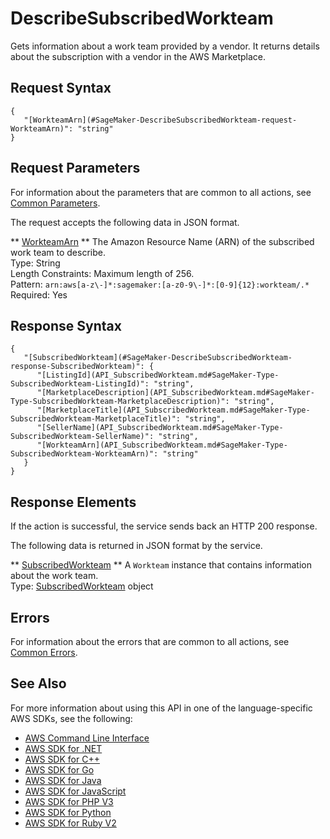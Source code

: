 # DescribeSubscribedWorkteam<a name="API_DescribeSubscribedWorkteam"></a>

Gets information about a work team provided by a vendor\. It returns details about the subscription with a vendor in the AWS Marketplace\.

## Request Syntax<a name="API_DescribeSubscribedWorkteam_RequestSyntax"></a>

```
{
   "[WorkteamArn](#SageMaker-DescribeSubscribedWorkteam-request-WorkteamArn)": "string"
}
```

## Request Parameters<a name="API_DescribeSubscribedWorkteam_RequestParameters"></a>

For information about the parameters that are common to all actions, see [Common Parameters](CommonParameters.md)\.

The request accepts the following data in JSON format\.

 ** [WorkteamArn](#API_DescribeSubscribedWorkteam_RequestSyntax) **   <a name="SageMaker-DescribeSubscribedWorkteam-request-WorkteamArn"></a>
The Amazon Resource Name \(ARN\) of the subscribed work team to describe\.  
Type: String  
Length Constraints: Maximum length of 256\.  
Pattern: `arn:aws[a-z\-]*:sagemaker:[a-z0-9\-]*:[0-9]{12}:workteam/.*`   
Required: Yes

## Response Syntax<a name="API_DescribeSubscribedWorkteam_ResponseSyntax"></a>

```
{
   "[SubscribedWorkteam](#SageMaker-DescribeSubscribedWorkteam-response-SubscribedWorkteam)": { 
      "[ListingId](API_SubscribedWorkteam.md#SageMaker-Type-SubscribedWorkteam-ListingId)": "string",
      "[MarketplaceDescription](API_SubscribedWorkteam.md#SageMaker-Type-SubscribedWorkteam-MarketplaceDescription)": "string",
      "[MarketplaceTitle](API_SubscribedWorkteam.md#SageMaker-Type-SubscribedWorkteam-MarketplaceTitle)": "string",
      "[SellerName](API_SubscribedWorkteam.md#SageMaker-Type-SubscribedWorkteam-SellerName)": "string",
      "[WorkteamArn](API_SubscribedWorkteam.md#SageMaker-Type-SubscribedWorkteam-WorkteamArn)": "string"
   }
}
```

## Response Elements<a name="API_DescribeSubscribedWorkteam_ResponseElements"></a>

If the action is successful, the service sends back an HTTP 200 response\.

The following data is returned in JSON format by the service\.

 ** [SubscribedWorkteam](#API_DescribeSubscribedWorkteam_ResponseSyntax) **   <a name="SageMaker-DescribeSubscribedWorkteam-response-SubscribedWorkteam"></a>
A `Workteam` instance that contains information about the work team\.  
Type: [SubscribedWorkteam](API_SubscribedWorkteam.md) object

## Errors<a name="API_DescribeSubscribedWorkteam_Errors"></a>

For information about the errors that are common to all actions, see [Common Errors](CommonErrors.md)\.

## See Also<a name="API_DescribeSubscribedWorkteam_SeeAlso"></a>

For more information about using this API in one of the language\-specific AWS SDKs, see the following:
+  [AWS Command Line Interface](https://docs.aws.amazon.com/goto/aws-cli/sagemaker-2017-07-24/DescribeSubscribedWorkteam) 
+  [AWS SDK for \.NET](https://docs.aws.amazon.com/goto/DotNetSDKV3/sagemaker-2017-07-24/DescribeSubscribedWorkteam) 
+  [AWS SDK for C\+\+](https://docs.aws.amazon.com/goto/SdkForCpp/sagemaker-2017-07-24/DescribeSubscribedWorkteam) 
+  [AWS SDK for Go](https://docs.aws.amazon.com/goto/SdkForGoV1/sagemaker-2017-07-24/DescribeSubscribedWorkteam) 
+  [AWS SDK for Java](https://docs.aws.amazon.com/goto/SdkForJava/sagemaker-2017-07-24/DescribeSubscribedWorkteam) 
+  [AWS SDK for JavaScript](https://docs.aws.amazon.com/goto/AWSJavaScriptSDK/sagemaker-2017-07-24/DescribeSubscribedWorkteam) 
+  [AWS SDK for PHP V3](https://docs.aws.amazon.com/goto/SdkForPHPV3/sagemaker-2017-07-24/DescribeSubscribedWorkteam) 
+  [AWS SDK for Python](https://docs.aws.amazon.com/goto/boto3/sagemaker-2017-07-24/DescribeSubscribedWorkteam) 
+  [AWS SDK for Ruby V2](https://docs.aws.amazon.com/goto/SdkForRubyV2/sagemaker-2017-07-24/DescribeSubscribedWorkteam) 